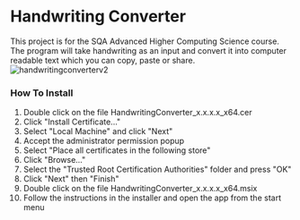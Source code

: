 # Handwriting Converter
This project is for the SQA Advanced Higher Computing Science course. The program will take handwriting as an input and convert it into computer readable text which you can copy, paste or share.
![handwritingconverterv2](https://user-images.githubusercontent.com/86779011/155710190-60e6c0f8-07f1-48ff-b0f7-78380d14b17a.png)

### How To Install

1. Double click on the file HandwritingConverter_x.x.x.x_x64.cer
2. Click "Install Certificate..."
3. Select "Local Machine" and click "Next"
4. Accept the administrator permission popup
5. Select "Place all certificates in the following store"
6. Click "Browse..."
7. Select the "Trusted Root Certification Authorities" folder and press "OK"
8. Click "Next" then "Finish"
9. Double click on the file HandwritingConverter_x.x.x.x_x64.msix
10. Follow the instructions in the installer and open the app from the start menu
